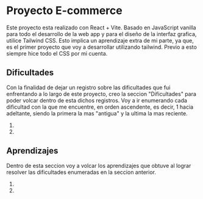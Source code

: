 # Proyecto E-commerce

Este proyecto esta realizado con React + Vite. Basado en JavaScript vanilla para todo el desarrollo de la web app y para el diseño de la interfaz grafica, utilice Tailwind CSS. Esto implica un aprendizaje extra de mi parte, ya que, es el primer proyecto que voy a desarrollar utilizando tailwind. Previo a esto siempre hice todo el CSS por mi cuenta.

## Dificultades

Con la finalidad de dejar un registro sobre las dificultades que fui enfrentando a lo largo de este proyecto, creo la seccion "Dificultades" para poder volcar dentro de esta dichos registros.
Voy a ir enumerando cada dificultad con la que me encuentre, en orden ascendente, es decir, 1 hacia adeltante, siendo la primera la mas "antigua" y la ultima la mas reciente. 

1.
2.

## Aprendizajes

Dentro de esta seccion voy a volcar los aprendizajes que obtuve al lograr resolver las dificultades enumeradas en la seccion anterior.

1.
2.

